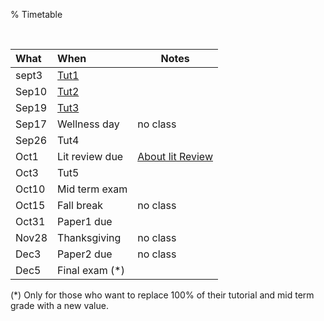 % Timetable


<br clear=all>

|What  | When            |  Notes  |
|:-----|:----------------|---------|
|sept3 | [Tut1](hw1.html)            |         |
|Sep10  | [Tut2](hw2.html)            |         |
|Sep19 | [Tut3](hw3.html)            |         |
|Sep17 | Wellness day    | no class|
|Sep26 | Tut4            |         |
|Oct1  | Lit review due  |  [About lit Review](litreview.html)       |
|Oct3  | Tut5            |         |
|Oct10 | Mid term exam   |         |
|Oct15 | Fall break      | no class|
|Oct31 | Paper1 due      |         |
|Nov28 | Thanksgiving    | no class|
|Dec3  | Paper2 due      | no class|
|Dec5  | Final exam (\*) |         |

(\*) Only for those who want to replace 100% of their tutorial and mid term grade with a new value.


